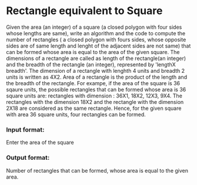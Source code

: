 # Rectangle equivalent to Square
Given  the area (an integer) of a square (a closed polygon with four sides whose lengths are same), write an algorithm and the code to compute the number of rectangles ( a closed polygon with fours sides, whose opposite sides are of same length and  lenght of the adjacent sides are not same) that can be formed whose area is equal to the area of the given square. The dimensions of a rectangle are called as length of the rectangle(an integer) and the breadth of the rectangle (an integer), represented by 'lengthX breadth'.  The dimension of a rectangle with lenghth 4 units and breadth 2 units is written as 4X2. Area of a rectangle is the product of the length and the breadth of the rectangle.  For exampe, if the area of the square is 36 sqaure units, the possible rectangles that can be formed whose area is 36 square units are:  rectangles with dimension : 36X1, 18X2, 12X3, 9X4.  The rectangles with the dimension 18X2 and the rectangle with the dimension 2X18 are considered as the same rectangle. Hence, for the given square with area 36 square units, four rectangles can be formed.  

### Input format:

Enter the area of the square

### Output format:

Number of rectangles that can be formed, whose area is equal to the given area.
